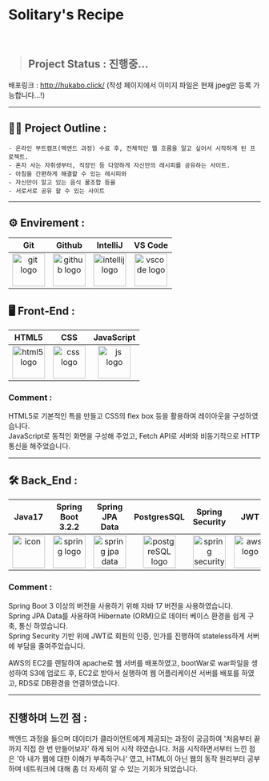 # Solitary's Recipe

<br />

> ## Project Status : 진행중...

배포링크 : <http://hukabo.click/> (작성 페이지에서 이미지 파일은 현재 jpeg만 등록 가능합니다...!)

---

 ## 🙇‍♂️ Project Outline :
    - 온라인 부트캠프(백엔드 과정) 수료 후, 전체적인 웹 흐름을 알고 싶어서 시작하게 된 프로젝트.
    - 혼자 사는 자취생부터, 직장인 등 다양하게 자신만의 레시피를 공유하는 사이트.
    - 아침을 간편하게 해결할 수 있는 레시피와
    - 자신만이 알고 있는 음식 꿀조합 등을
    - 서로서로 공유 할 수 있는 사이트

---

<!-- 여기에 사이트 동작 과정 gif로 보여주기 -->

## ⚙️ Envirement :
| Git | Github | IntelliJ | VS Code |
| :---: | :---: | :---: | :---: |
| <img alt="git logo" src="https://git-scm.com/images/logos/logomark-orange@2x.png" width="65" height="65" > | <img alt="github logo" src="https://github.githubassets.com/images/modules/logos_page/GitHub-Mark.png" width="65" height="65"> | <img alt="intellij logo" src="https://w7.pngwing.com/pngs/702/907/png-transparent-intellij-idea-integrated-development-environment-computer-software-jetbrains-java-others-miscellaneous-angle-text-thumbnail.png" width="65" height="65"> | <img alt="vscode logo" src="https://w7.pngwing.com/pngs/905/947/png-transparent-microsoft-visual-studio-code-alt-macos-bigsur-icon-thumbnail.png" width="65" height="65"> |

## 🖥️ Front-End : 
| HTML5 | CSS | JavaScript |
| :---: | :---: | :---: |
| <img alt="html5 logo" src="https://w7.pngwing.com/pngs/201/90/png-transparent-logo-html-html5-thumbnail.png" width=65 height=65> | <img alt="css logo" src="https://w7.pngwing.com/pngs/696/424/png-transparent-logo-css-css3-thumbnail.png" width=65 height=65> | <img alt="js logo" src="https://w7.pngwing.com/pngs/1019/456/png-transparent-js-logo-logos-logos-and-brands-icon-thumbnail.png" width=65 height=65> |

### Comment : 
HTML5로 기본적인 특을 만들고 CSS의 flex box 등을 활용하여 레이아웃을 구성하였습니다. <br />
JavaScript로 동적인 화면을 구성해 주었고, Fetch API로 서버와 비동기적으로 HTTP 통신을 해주었습니다.

---

## 🛠️ Back_End : 
| Java17 | Spring Boot 3.2.2| Spring JPA Data | PostgresSQL | Spring Security | JWT | AWS | Linux |
| :---: | :---: | :---: | :---: | :---: | :---: | :---: | :---: |
| <img src="https://techstack-generator.vercel.app/java-icon.svg" alt="icon" width="65" height="65" /> | <img alt="spring logo" src="https://w7.pngwing.com/pngs/6/979/png-transparent-spring-framework-computer-icons-spring-web-flow-java-advancement-leaf-logo-grass-thumbnail.png" width=65 height=65 > | <img alt="spring jpa data logo" src="https://walczak.it/application/files/5615/5947/5300/spring-data.png" width=65 height=65> | <img alt="postgreSQL logo" src="https://w7.pngwing.com/pngs/898/616/png-transparent-postgresql-macos-database-app-store-others-snout-electric-blue-mac-thumbnail.png" width=65 height=65> | <img alt="spring security logo" src="https://miro.medium.com/v2/resize:fit:4800/format:webp/1*8X26HYxkQ1YPkrW2oliKpw.png" width=65 height=65> | <img alt="aws logo" src="https://seeklogo.com/images/J/json-web-tokens-jwt-io-logo-C003DEC47A-seeklogo.com.png" width=65 height=65> |<img alt="aws logo" src="https://seeklogo.com/images/A/amazon-web-services-aws-logo-6C2E3DCD3E-seeklogo.com.png" width=65 height=65>   | <img alt="linux logo" src="https://seeklogo.com/images/L/linux-logo-3793382FC8-seeklogo.com.png" width=65 height=65> |

### Comment :
Spring Boot 3 이상의 버전을 사용하기 위해 자바 17 버전을 사용하였습니다. <br />
Spring JPA Data를 사용하여 Hibernate (ORM)으로 데이터 베이스 환경을 쉽게 구축, 통신 하였습니다. <br />
Spring Security 기반 위에 JWT로 회원의 인증, 인가를 진행하여 stateless하게 서버에 부담을 줄여주었습니다. <br />

AWS의 EC2를 렌탈하여 apache로 웹 서버를 배포하였고, bootWar로 war파일을 생성하여 S3에 업로드 후, EC2로 받아서 실행하여 웹 어플리케이션 서버를 배포를 하였고, RDS로 DB환경을 연결하였습니다.

---

## 진행하며 느낀 점 :
백엔드 과정을 들으며 데이터가 클라이언트에게 제공되는 과정이 궁금하여 '처음부터 끝까지 직접 한 번 만들어보자' 하게 되어 시작 하였습니다. 처음 시작하면서부터 느낀 점은 '아 내가 웹에 대한 이해가 부족하구나' 였고, HTML이 아닌 웹의 동작 원리부터 공부하며 네트워크에 대해 좀 더 자세히 알 수 있는 기회가 되었습니다.
